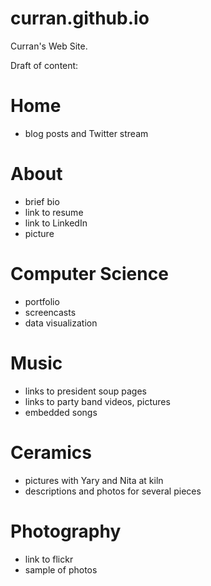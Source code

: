curran.github.io
================

Curran's Web Site.

Draft of content:

# Home
 * blog posts and Twitter stream

# About
 * brief bio
 * link to resume
 * link to LinkedIn
 * picture

# Computer Science
 * portfolio
 * screencasts
 * data visualization

# Music
 * links to president soup pages
 * links to party band videos, pictures
 * embedded songs

# Ceramics
 * pictures with Yary and Nita at kiln
 * descriptions and photos for several pieces

# Photography
 * link to flickr
 * sample of photos
 
